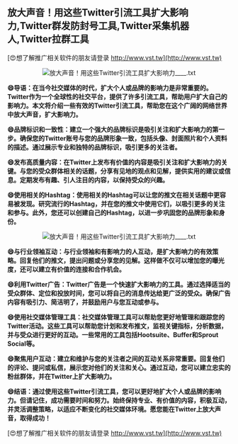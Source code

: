 ## **放大声音！用这些Twitter引流工具扩大影响力,Twitter群发防封号工具,Twitter采集机器人,Twitter拉群工具**

[😍想了解推广相关软件的朋友请登录 http://www.vst.tw](http://www.vst.tw)

 <center><img src="https://vst.tw/MP4/tuiguang/png/1.png" alt="放大声音！用这些Twitter引流工具扩大影响力____.txt"></center>

**😄导语：在当今社交媒体的时代，扩大个人或品牌的影响力是非常重要的。Twitter作为一个全球性的社交平台，提供了许多引流工具，帮助用户扩大自己的影响力。本文将介绍一些有效的Twitter引流工具，帮助您在这个广阔的网络世界中放大声音，扩大影响力。**

**😄品牌标识和一致性：建立一个强大的品牌标识是吸引关注和扩大影响力的第一步。确保您的Twitter账号与您的品牌形象一致，包括头像、封面照片和个人资料的描述。通过展示专业和独特的品牌标识，吸引更多的关注者。**

**😄发布高质量内容：在Twitter上发布有价值的内容是吸引关注和扩大影响力的关键。与您的受众群体相关的话题，分享有见地的观点和见解，提供实用的建议或信息。定期发布有趣、引人注目的内容，以保持受众的兴趣。**

**😄使用相关的Hashtag：使用相关的Hashtag可以让您的推文在相关话题中更容易被发现。研究流行的Hashtag，并在您的推文中使用它们，以吸引更多的关注和参与。此外，您还可以创建自己的Hashtag，以进一步巩固您的品牌形象和身份。**

 <center><img src="https://vst.tw/MP4/tuiguang/png/7.png" alt="放大声音！用这些Twitter引流工具扩大影响力____.txt"></center>

**😄与行业领袖互动：与行业领袖和有影响力的人互动，是扩大影响力的有效策略。回复他们的推文，提出问题或分享您的见解。这样做不仅可以增加您的曝光度，还可以建立有价值的连接和合作机会。**

**😄利用Twitter广告：Twitter广告是一个快速扩大影响力的工具。通过选择适当的受众群体、定位和投放时间，您可以将自己的消息传达给更广泛的受众。确保广告内容有吸引力、简洁明了，并鼓励用户与您互动或参与。**

**😄使用社交媒体管理工具：社交媒体管理工具可以帮助您更好地管理和跟踪您的Twitter活动。这些工具可以帮助您计划和发布推文，监视关键指标，分析数据，并与受众进行更好的互动。一些常用的工具包括Hootsuite、Buffer和Sprout Social等。**

**😄聚焦用户互动：建立和维护与您的关注者之间的互动关系非常重要。回复他们的评论、提问或私信，展示您对他们的关注和关心。通过互动，您可以建立忠实的粉丝群体，并在Twitter上扩大影响力。**

**😄结语：通过使用这些Twitter引流工具，您可以更好地扩大个人或品牌的影响力。但请记住，成功需要时间和努力。始终保持专业、有价值的内容，积极互动，并灵活调整策略，以适应不断变化的社交媒体环境。愿您能在Twitter上放大声音，取得成功！**

[😍想了解推广相关软件的朋友请登录 http://www.vst.tw](http://www.vst.tw)




